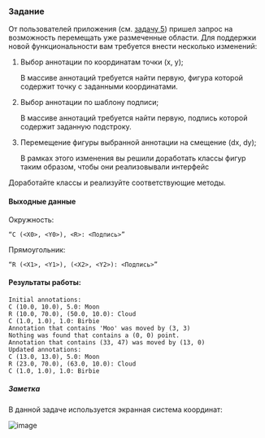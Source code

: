 ### Задание

От пользователей приложения (см. [задачу 5](https://github.com/Xentention/Croc-Java-school/tree/master/src/ru/croc/task5)) пришел запрос на возможность перемещать уже размеченные области. Для поддержки новой функциональности вам требуется внести несколько изменений: 

1) Выбор аннотации по координатам точки (x, y);

   В массиве аннотаций требуется найти первую, фигура которой содержит точку с заданными координатами.

2) Выбор аннотации по шаблону подписи;

    В массиве аннотаций требуется найти первую, подпись которой содержит заданную подстроку.

3) Перемещение фигуры выбранной аннотации на смещение (dx, dy);

    В рамках этого изменения вы решили доработать классы фигур таким образом, чтобы они реализовывали интерфейс

Доработайте классы и реализуйте соответствующие методы.

#### Выходные данные
  
Окружность:
```
“C (<X0>, <Y0>), <R>: <Подпись>”
```
Прямоугольник:
```
“R (<X1>, <Y1>), (<X2>, <Y2>): <Подпись>”
```
  
#### Результаты работы:
```
Initial annotations:
C (10.0, 10.0), 5.0: Moon
R (10.0, 70.0), (50.0, 10.0): Cloud
C (1.0, 1.0), 1.0: Birbie
Annotation that contains 'Moo' was moved by (3, 3)
Nothing was found that contains a (0, 0) point.
Annotation that contains (33, 47) was moved by (13, 0)
Updated annotations:
C (13.0, 13.0), 5.0: Moon
R (23.0, 70.0), (63.0, 10.0): Cloud
C (1.0, 1.0), 1.0: Birbie
```

##### Заметка

В данной задаче используется экранная система координат:

![image](https://user-images.githubusercontent.com/96055384/198854587-7ba8a45e-b74b-4394-8099-6da7af78d627.png)
